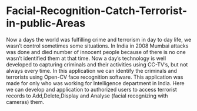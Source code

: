 # Facial-Recognition-Catch-Terrorist-in-public-Areas
Now a days the world was fulfilling crime and terrorism in day to day life, we wasn’t control sometimes some situations. In India in 2008 Mumbai attacks was done and died number of innocent people because of there is no one wasn’t identified them at that time. Now a day’s technology is well developed to capturing criminals and their activities using CC-TV’s, but not always every time. In this application we can identify the criminals and terrorists using Open-CV face recognition software. This application was made for only who was working for Intelligence department in India. Here we can develop and application to authorized users to access terrorist records to Add,Delete,Display and Analyse (facial recognizing with cameras) them.
